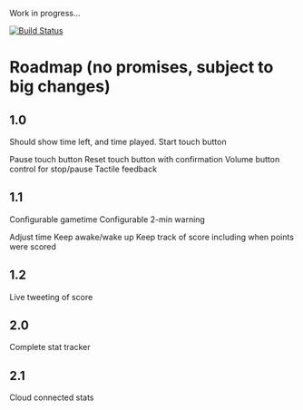 Work in progress...

[![Build Status](https://travis-ci.org/Kleist/GameClock.png?branch=master)](https://travis-ci.org/Kleist/GameClock)

# Roadmap (no promises, subject to big changes)

## 1.0
Should show time left, and time played.
Start touch button

Pause touch button
Reset touch button with confirmation
Volume button control for stop/pause
Tactile feedback

## 1.1
Configurable gametime
Configurable 2-min warning

Adjust time
Keep awake/wake up
Keep track of score including when points were scored

## 1.2
Live tweeting of score

## 2.0
Complete stat tracker

## 2.1
Cloud connected stats

